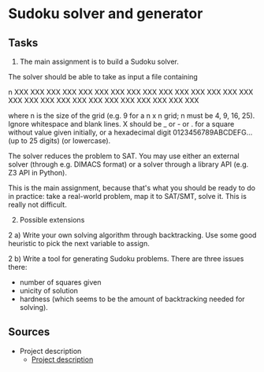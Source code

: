 # Sudoku solver and generator
## Tasks
1) The main assignment is to build a Sudoku solver.

The solver should be able to take as input a file containing

n
XXX XXX XXX
XXX XXX XXX
XXX XXX XXX
XXX XXX XXX
XXX XXX XXX
XXX XXX XXX
XXX XXX XXX
XXX XXX XXX
XXX XXX XXX

where n is the size of the grid (e.g. 9 for a n x n grid; n must be 4, 9, 16, 25).
Ignore whitespace and blank lines.
X should be _ or - or . for a square without value given initially, or a hexadecimal digit 0123456789ABCDEFG… (up to 25 digits) (or lowercase).

The solver reduces the problem to SAT. You may use either an external solver (through e.g. DIMACS format) or a solver through a library API (e.g. Z3 API in Python).

This is the main assignment, because that's what you should be ready to do in practice: take a real-world problem, map it to SAT/SMT, solve it.
This is really not difficult.

2) Possible extensions

2 a) Write your own solving algorithm through backtracking. Use some good heuristic to pick the next variable to assign.

2 b) Write a tool for generating Sudoku problems. There are three issues there:
- number of squares given
- unicity of solution
- hardness (which seems to be the amount of backtracking needed for solving).

## Sources
- Project description
  - [Project description](report.pdf)